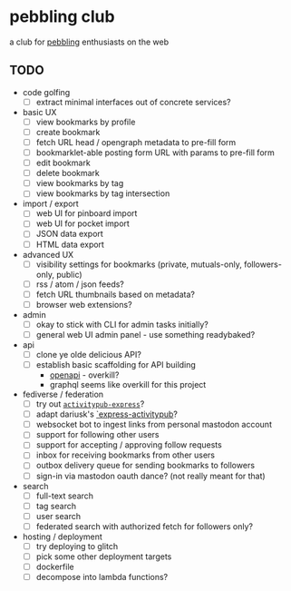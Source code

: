# pebbling club

a club for [pebbling][] enthusiasts on the web

[pebbling]: https://en.wikipedia.org/wiki/Pebbling

## TODO

- code golfing
  - [ ] extract minimal interfaces out of concrete services?

- basic UX
  - [ ] view bookmarks by profile
  - [ ] create bookmark
  - [ ] fetch URL head / opengraph metadata to pre-fill form
  - [ ] bookmarklet-able posting form URL with params to pre-fill form
  - [ ] edit bookmark
  - [ ] delete bookmark
  - [ ] view bookmarks by tag
  - [ ] view bookmarks by tag intersection

- import / export
  - [ ] web UI for pinboard import
  - [ ] web UI for pocket import
  - [ ] JSON data export
  - [ ] HTML data export

- advanced UX
  - [ ] visibility settings for bookmarks (private, mutuals-only, followers-only, public)
  - [ ] rss / atom / json feeds?
  - [ ] fetch URL thumbnails based on metadata?
  - [ ] browser web extensions?

- admin
  - [ ] okay to stick with CLI for admin tasks initially?
  - [ ] general web UI admin panel - use something readybaked?

- api
  - [ ] clone ye olde delicious API?
  - [ ] establish basic scaffolding for API building
    - [openapi](https://openapi-ts.dev/introduction) - overkill?
    - graphql seems like overkill for this project

- fediverse / federation
  - [ ] try out [`activitypub-express`](https://github.com/immers-space/activitypub-express)?
  - [ ] adapt dariusk's [`express-activitypub](https://github.com/dariusk/express-activitypub)?
  - [ ] websocket bot to ingest links from personal mastodon account
  - [ ] support for following other users
  - [ ] support for accepting / approving follow requests
  - [ ] inbox for receiving bookmarks from other users
  - [ ] outbox delivery queue for sending bookmarks to followers
  - [ ] sign-in via mastodon oauth dance? (not really meant for that)

- search
  - [ ] full-text search
  - [ ] tag search
  - [ ] user search
  - [ ] federated search with authorized fetch for followers only?

- hosting / deployment
  - [ ] try deploying to glitch
  - [ ] pick some other deployment targets
  - [ ] dockerfile
  - [ ] decompose into lambda functions?